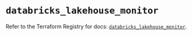 # `databricks_lakehouse_monitor`

Refer to the Terraform Registry for docs: [`databricks_lakehouse_monitor`](https://registry.terraform.io/providers/databricks/databricks/1.86.0/docs/resources/lakehouse_monitor).
